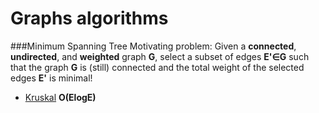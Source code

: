 # Graphs algorithms
###Minimum Spanning Tree
Motivating problem: Given a **connected**, **undirected**, and **weighted** graph **G**, select
a subset of edges **E'∈G** such that the graph **G** is (still) connected and the total weight
of the selected edges **E'** is minimal!
- [Kruskal](https://github.com/yusnier/algorithms/blob/main/cpp/graphs/minimum_spanning_tree/kruskal_edge_list.cpp) **O(ElogE)**
